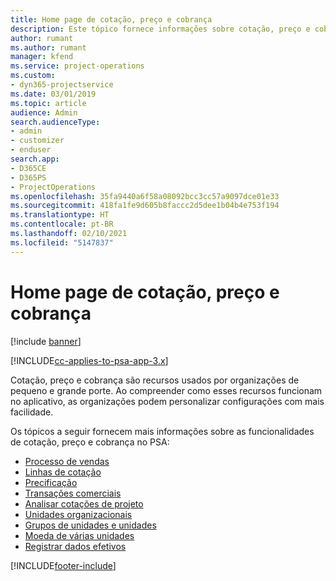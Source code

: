 ```yaml
---
title: Home page de cotação, preço e cobrança
description: Este tópico fornece informações sobre cotação, preço e cobrança.
author: rumant
ms.author: rumant
manager: kfend
ms.service: project-operations
ms.custom:
- dyn365-projectservice
ms.date: 03/01/2019
ms.topic: article
audience: Admin
search.audienceType:
- admin
- customizer
- enduser
search.app:
- D365CE
- D365PS
- ProjectOperations
ms.openlocfilehash: 35fa9440a6f58a08092bcc3cc57a9097dce01e33
ms.sourcegitcommit: 418fa1fe9d605b8faccc2d5dee1b04b4e753f194
ms.translationtype: HT
ms.contentlocale: pt-BR
ms.lasthandoff: 02/10/2021
ms.locfileid: "5147837"
---
```

# <a name="quoting-pricing-and-billing-home-page"></a>Home page de cotação, preço e cobrança

[!include [banner](../includes/psa-now-project-operations.md)]

[!INCLUDE[cc-applies-to-psa-app-3.x](../includes/cc-applies-to-psa-app-3x.md)]

Cotação, preço e cobrança são recursos usados por organizações de pequeno e grande porte. Ao compreender como esses recursos funcionam no aplicativo, as organizações podem personalizar configurações com mais facilidade.

Os tópicos a seguir fornecem mais informações sobre as funcionalidades de cotação, preço e cobrança no PSA:

- [Processo de vendas](basic-sales-process.md)
- [Linhas de cotação](basic-quote-lines.md)
- [Precificação](basic-pricing.md)
- [Transações comerciais](basic-business-transactions.md)
- [Analisar cotações de projeto](basic-analyzing-quotes.md)
- [Unidades organizacionais](advanced-organizational.md)
- [Grupos de unidades e unidades](advanced-units.md)
- [Moeda de várias unidades](advanced-currency.md)
- [Registrar dados efetivos](advanced-actuals.md)


[!INCLUDE[footer-include](../includes/footer-banner.md)]